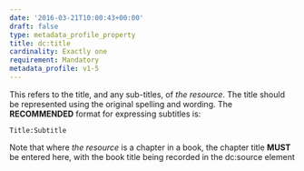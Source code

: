 ```yaml
---
date: '2016-03-21T10:00:43+00:00'
draft: false
type: metadata_profile_property
title: dc:title
cardinality: Exactly one
requirement: Mandatory
metadata_profile: v1-5
---
```

This refers to the title, and any sub-titles, of *the resource*. The title should be represented using the original spelling and wording. The **RECOMMENDED** format for expressing subtitles is:

    Title:Subtitle

Note that where *the resource* is a chapter in a book, the chapter title **MUST** be entered here, with the book title being recorded in the dc&#58;source element
